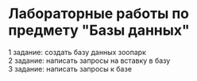 # Лабораторные работы по предмету "Базы данных"
1 задание: создать базу данных зоопарк  
2 задание: написать запросы на вставку в базу  
3 задание: написать запросы к базе  
